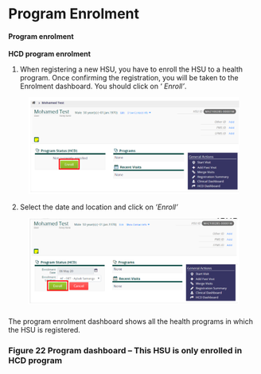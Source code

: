 # Program Enrolment

#### Program enrolment

**HCD program enrolment**

1. When registering a new HSU, you have to enroll the HSU to a health program. Once confirming the registration, you will be taken to the Enrolment dashboard. You should click on ‘ _Enroll’_.

<figure><img src="../../../.gitbook/assets/image (1).png" alt=""><figcaption></figcaption></figure>

2. Select the date and location and click on _’Enroll’_

<figure><img src="../../../.gitbook/assets/image (2).png" alt=""><figcaption></figcaption></figure>

###

The program enrolment dashboard shows all the health programs in which the HSU is registered.

### Figure 22 Program dashboard – This HSU is only enrolled in HCD program
